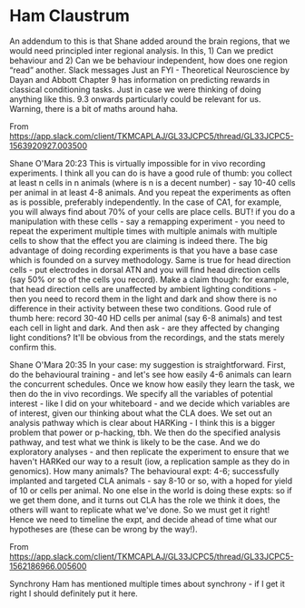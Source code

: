 # Ham Claustrum

An addendum to this is that Shane added around the brain regions, that we would need principled inter regional analysis. In this, 1) Can we predict behaviour and 2) Can we be behaviour independent, how does one region “read” another.
Slack messages
Just an FYI - Theoretical Neuroscience by Dayan and Abbott Chapter 9 has information on predicting rewards in classical conditioning tasks. Just in case we were thinking of doing anything like this. 9.3 onwards particularly could be relevant for us. Warning, there is a bit of maths around haha.

From <https://app.slack.com/client/TKMCAPLAJ/GL33JCPC5/thread/GL33JCPC5-1563920927.003500> 

Shane O'Mara 20:23
This is virtually impossible for in vivo recording experiments. I think all you can do is have a good rule of thumb: you collect at least n cells in n animals (where is n is a decent number) - say 10-40 cells per animal in at least 4-8 animals. And you repeat the experiments as often as is possible, preferably independently. In the case of CA1, for example, you will always find about 70% of your cells are place cells. BUT! if you do a manipulation with these cells - say a remapping experiment - you need to repeat the experiment multiple times with multiple animals with multiple cells to show that the effect you are claiming is indeed there. The big advantage of doing recording experiments is that you have a base case which is founded on a survey methodology. Same is true for head direction cells - put electrodes in dorsal ATN and you will find head direction cells (say 50% or so of the cells you record). Make a claim though: for example, that head direction cells are unaffected by ambient lighting conditions - then you need to record them in the light and dark and show there is no difference in their activity between these two conditions. Good rule of thumb here: record 30-40 HD cells per animal (say 6-8 animals) and test each cell in light and dark. And then ask - are they affected by changing light conditions? It'll be obvious from the recordings, and the stats merely confirm this.

Shane O'Mara 20:35
In your case: my suggestion is straightforward. First, do the behavioural training - and let's see how easily 4-6 animals can learn the concurrent schedules. Once we know how easily they learn the task, we then do the in vivo recordings. We specify all the variables of potential interest - like I did on your whiteboard - and we decide which variables are of interest, given our thinking about what the CLA does. We set out an analysis pathway which is clear about HARKing - I think this is a bigger problem that power or p-hacking, tbh. We then do the specified analysis pathway, and test what we think is likely to be the case. And we do exploratory analyses - and then replicate the experiment to ensure that we haven't HARKed our way to a result (iow, a replication sample as they do in genomics). How many animals? The behavioural expt: 4-6; successfully implanted and targeted CLA animals - say 8-10 or so, with a hoped for yield of 10 or cells per animal. No one else in the world is doing these expts: so if we get them done, and it turns out CLA has the role we think it does, the others will want to replicate what we've done. So we must get it right! Hence we need to timeline the expt, and decide ahead of time what our hypotheses are (these can be wrong by the way!).

From <https://app.slack.com/client/TKMCAPLAJ/GL33JCPC5/thread/GL33JCPC5-1562186966.005600> 

Synchrony
Ham has mentioned multiple times about synchrony - if I get it right I should definitely put it here.